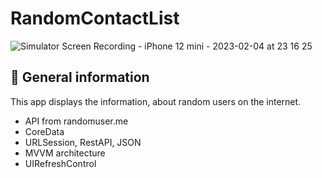 # RandomContactList
![Simulator Screen Recording - iPhone 12 mini - 2023-02-04 at 23 16 25](https://user-images.githubusercontent.com/24975836/216788184-0163e6be-e896-4bc2-87b9-cd79fa5360b1.gif)

 <h2>📌 General information</h2>

This app displays the information, about random users on the internet.

- API from randomuser.me
- CoreData
- URLSession, RestAPI, JSON
- MVVM architecture
- UIRefreshControl
